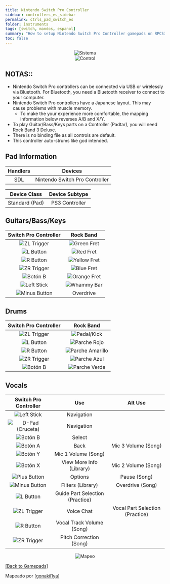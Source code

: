 ```yaml
---
title: Nintendo Switch Pro Controller
sidebar: controllers_es_sidebar
permalink: ctrls_pad_switch_es
folder: instruments
tags: [switch, mandos, espanol]
summary: "How to setup Nintendo Switch Pro Controller gamepads on RPCS3."
toc: false
---
```


<div align="center"> <img src="https://carlmylo.github.io/docu-rpcs3/images/instruments/plat/switch.png" alt="Sistema" title="Sistema"></div>

<div align="center"> <img src="https://carlmylo.github.io/docu-rpcs3/images/instruments/cont/swiprocontroller.png" alt="Control" title="Control"></div>

## NOTAS::

* Nintendo Switch Pro controllers can be connected via USB or wirelessly via Bluetooth. For Bluetooth, you need a Bluetooth receiver to connect to your computer.
* Nintendo Switch Pro controllers have a Japanese layout. This may cause problems with muscle memory.
	* To make the your experience more comfortable, the mapping information below reverses A/B and X/Y. 
* To play Guitar/Bass/Keys parts on a Controller (Padtar), you will need Rock Band 3 Deluxe.
* There is no binding file as all controls are default.
* This controller auto-strums like god intended.

## Pad Information

| Handlers | Devices |
|:------------------:|:---------------------:|
| SDL | Nintendo Switch Pro Controller |

| Device Class | Device Subtype |
|:------------------:|:---------------------:|
| Standard (Pad) | PS3 Controller |

## Guitars/Bass/Keys

| **Switch Pro Controller** | **Rock Band** |
|:------------------:|:---------------------:|
| ![ZL Trigger](https://carlmylo.github.io/docu-rpcs3/images/btns/ctrls/swi/zl.png "ZL Trigger") | ![Green Fret](https://carlmylo.github.io/docu-rpcs3/images/btns/gtrs/gf.png "Green Fret") |
| ![L Button](https://carlmylo.github.io/docu-rpcs3/images/btns/ctrls/swi/l.png "L Button") | ![Red Fret](https://carlmylo.github.io/docu-rpcs3/images/btns/gtrs/rf.png "Red Fret") |
| ![R Button](https://carlmylo.github.io/docu-rpcs3/images/btns/ctrls/swi/r.png "R Button") | ![Yellow Fret](https://carlmylo.github.io/docu-rpcs3/images/btns/gtrs/yf.png "Yellow Fret") |
| ![ZR Trigger](https://carlmylo.github.io/docu-rpcs3/images/btns/ctrls/swi/zr.png "RL Trigger") | ![Blue Fret](https://carlmylo.github.io/docu-rpcs3/images/btns/gtrs/bf.png "Blue Fret") |
| ![Botón B](https://carlmylo.github.io/docu-rpcs3/images/btns/ctrls/swi/b.png "Botón B") | ![Orange Fret](https://carlmylo.github.io/docu-rpcs3/images/btns/gtrs/of.png "Orange Fret") |
| ![Left Stick](https://carlmylo.github.io/docu-rpcs3/images/btns/ctrls/swi/ls.png "Left Stick") | ![Whammy Bar](https://carlmylo.github.io/docu-rpcs3/images/btns/gtrs/wb.png "Whammy Bar") |
| ![Minus Button](https://carlmylo.github.io/docu-rpcs3/images/btns/ctrls/swi/minus.png "Minus Button") | Overdrive |

## Drums

| **Switch Pro Controller** | **Rock Band** |
|:------------------:|:---------------------:|
| ![ZL Trigger](https://carlmylo.github.io/docu-rpcs3/images/btns/ctrls/swi/zl.png "ZL Trigger") | ![Pedal/Kick](https://carlmylo.github.io/docu-rpcs3/images/btns/drms/rb/kp.png "Pedal/Kick") |
| ![L Button](https://carlmylo.github.io/docu-rpcs3/images/btns/ctrls/swi/l.png "L Button") | ![Parche Rojo](https://carlmylo.github.io/docu-rpcs3/images/btns/drms/rb/rp.png "Parche Rojo") |
| ![R Button](https://carlmylo.github.io/docu-rpcs3/images/btns/ctrls/swi/r.png "R Button") | ![Parche Amarillo](https://carlmylo.github.io/docu-rpcs3/images/btns/drms/rb/yp.png "Parche Amarillo") |
| ![ZR Trigger](https://carlmylo.github.io/docu-rpcs3/images/btns/ctrls/swi/zr.png "RL Trigger") | ![Parche Azul](https://carlmylo.github.io/docu-rpcs3/images/btns/drms/rb/bp.png "Parche Azul") |
| ![Botón B](https://carlmylo.github.io/docu-rpcs3/images/btns/ctrls/swi/b.png "Botón B") | ![Parche Verde](https://carlmylo.github.io/docu-rpcs3/images/btns/drms/rb/gp.png "Parche Verde") |

## Vocals

| **Switch Pro Controller** | **Use**                         | **Alt Use**         |
|:---------------------:|:-------------------------------:|:-------------------:|
| ![Left Stick](https://carlmylo.github.io/docu-rpcs3/images/btns/ctrls/swi/ls.png "Left Stick") | Navigation | |
| ![D-Pad (Cruceta)](https://carlmylo.github.io/docu-rpcs3/images/btns/ctrls/swi/dpad.png "D-Pad (Cruceta)") | Navigation | |
| ![Botón B](https://carlmylo.github.io/docu-rpcs3/images/btns/ctrls/swi/b.png "Botón B") | Select | |
| ![Botón A](https://carlmylo.github.io/docu-rpcs3/images/btns/ctrls/swi/a.png "Botón A") | Back | Mic 3 Volume (Song) |
| ![Botón Y](https://carlmylo.github.io/docu-rpcs3/images/btns/ctrls/swi/y.png "Botón Y") | Mic 1 Volume (Song) | |
| ![Botón X](https://carlmylo.github.io/docu-rpcs3/images/btns/ctrls/swi/x.png "Botón X") | View More Info (Library) | Mic 2 Volume (Song) |
| ![Plus Button](https://carlmylo.github.io/docu-rpcs3/images/btns/ctrls/swi/plus.png "Plus Button") | Options | Pause (Song) |
| ![Minus Button](https://carlmylo.github.io/docu-rpcs3/images/btns/ctrls/swi/minus.png "Minus Button") | Filters (Library) | Overdrive (Song) |
| ![L Button](https://carlmylo.github.io/docu-rpcs3/images/btns/ctrls/swi/l.png "L Button") | Guide Part Selection (Practice) | |
| ![ZL Trigger](https://carlmylo.github.io/docu-rpcs3/images/btns/ctrls/swi/zl.png "ZL Trigger") | Voice Chat | Vocal Part Selection (Practice) |
| ![R Button](https://carlmylo.github.io/docu-rpcs3/images/btns/ctrls/swi/r.png "R Button") | Vocal Track Volume (Song) | |
| ![ZR Trigger](https://carlmylo.github.io/docu-rpcs3/images/btns/ctrls/swi/zr.png "RL Trigger") | Pitch Correction (Song) | |

<div align="center"> <img src="https://carlmylo.github.io/docu-rpcs3/images/instruments/maps/padswipromapping.png" alt="Mapeo" title="Mapeo"></div>

[[Back to Gamepads]](https://carlmylo.github.io/docu-rpcs3/ctrls_pads)

Mapeado por [[gonakil1ya]](https://linktr.ee/Gonakil1ya)